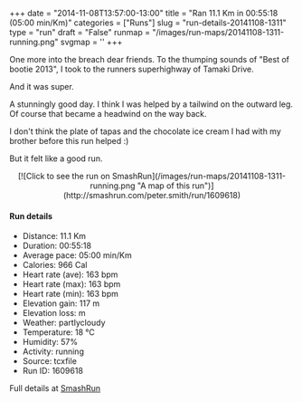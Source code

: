 +++
date = "2014-11-08T13:57:00-13:00"
title = "Ran 11.1 Km in 00:55:18 (05:00 min/Km)"
categories = ["Runs"]
slug = "run-details-20141108-1311"
type = "run"
draft = "False"
runmap = "/images/run-maps/20141108-1311-running.png"
svgmap = '<polyline points="10 43, 16 45, 20 46, 31 49, 47 50, 48 50, 52 52, 58 57, 61 59, 66 60, 72 59, 78 58, 81 57, 84 55, 90 56, 92 57, 95 57, 98 55, 100 53, 98 48, 97 46, 98 45, 97 46, 98 49, 100 53, 96 57, 96 57, 92 58, 90 57, 84 56, 80 58, 76 58, 71 60, 67 60, 60 58, 57 56, 51 51, 48 50, 30 49, 19 46, 16 44, 0 40">'
+++

One more into the breach dear friends. To the thumping sounds of "Best of bootie 2013", I took to the runners superhighway of Tamaki Drive. 

And it was super. 

A stunningly good day. I think I was helped by a tailwind on the outward leg. Of course that became a headwind on the way back. 

I don't think the plate of tapas and the chocolate ice cream I had with my brother before this run helped :)

But it felt like a good run.  



<!--more-->

<center>
[![Click to see the run on SmashRun](/images/run-maps/20141108-1311-running.png "A map of this run")](http://smashrun.com/peter.smith/run/1609618)
</center>

#### Run details

* Distance: 11.1 Km
* Duration: 00:55:18
* Average pace: 05:00 min/Km
* Calories: 966 Cal
* Heart rate (ave): 163 bpm
* Heart rate (max): 163 bpm
* Heart rate (min): 163 bpm
* Elevation gain: 117 m
* Elevation loss:  m
* Weather: partlycloudy
* Temperature: 18 &deg;C
* Humidity: 57%
* Activity: running
* Source: tcxfile
* Run ID: 1609618

Full details at [SmashRun](http://smashrun.com/peter.smith/run/1609618)